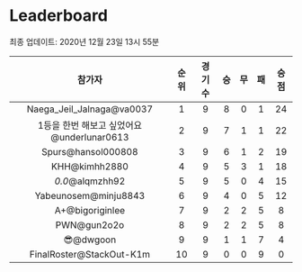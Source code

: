 # Leaderboard
최종 업데이트: 2020년 12월 23일 13시 55분




| 참가자 | 순위 | 경기수 | 승 | 무 | 패 | 승점 |
|:---:|:---:|:---:|:---:|:---:|:---:|:---:|
| Naega_Jeil_Jalnaga@va0037 | 1 | 9 | 8 | 0 | 1 | 24 |
| 1등을 한번 해보고 싶었어요@underlunar0613 | 2 | 9 | 7 | 1 | 1 | 22 |
| Spurs@hansol000808 | 3 | 9 | 6 | 1 | 2 | 19 |
| KHH@kimhh2880 | 4 | 9 | 5 | 3 | 1 | 18 |
| _0.0_@alqmzhh92 | 5 | 9 | 5 | 0 | 4 | 15 |
| Yabeunosem@minju8843 | 6 | 9 | 4 | 0 | 5 | 12 |
| A+@bigoriginlee | 7 | 9 | 2 | 2 | 5 | 8 |
| PWN@gun2o2o | 8 | 9 | 2 | 2 | 5 | 8 |
| 😎@dwgoon | 9 | 9 | 1 | 1 | 7 | 4 |
| FinalRoster@StackOut-K1m | 10 | 9 | 0 | 0 | 9 | 0 |